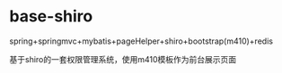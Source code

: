 # base-shiro
spring+springmvc+mybatis+pageHelper+shiro+bootstrap(m410)+redis

基于shiro的一套权限管理系统，使用m410模板作为前台展示页面
